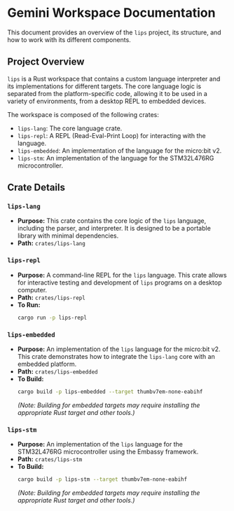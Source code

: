 # Gemini Workspace Documentation

This document provides an overview of the `lips` project, its structure, and how to work with its different components.

## Project Overview

`lips` is a Rust workspace that contains a custom language interpreter and its implementations for different targets. The core language logic is separated from the platform-specific code, allowing it to be used in a variety of environments, from a desktop REPL to embedded devices.

The workspace is composed of the following crates:

- `lips-lang`: The core language crate.
- `lips-repl`: A REPL (Read-Eval-Print Loop) for interacting with the language.
- `lips-embedded`: An implementation of the language for the micro:bit v2.
- `lips-stm`: An implementation of the language for the STM32L476RG microcontroller.

## Crate Details

### `lips-lang`

- **Purpose:** This crate contains the core logic of the `lips` language, including the parser, and interpreter. It is designed to be a portable library with minimal dependencies.
- **Path:** `crates/lips-lang`

### `lips-repl`

- **Purpose:** A command-line REPL for the `lips` language. This crate allows for interactive testing and development of `lips` programs on a desktop computer.
- **Path:** `crates/lips-repl`
- **To Run:** 
  ```sh
  cargo run -p lips-repl
  ```

### `lips-embedded`

- **Purpose:** An implementation of the `lips` language for the micro:bit v2. This crate demonstrates how to integrate the `lips-lang` core with an embedded platform.
- **Path:** `crates/lips-embedded`
- **To Build:**
  ```sh
  cargo build -p lips-embedded --target thumbv7em-none-eabihf 
  ```
  *(Note: Building for embedded targets may require installing the appropriate Rust target and other tools.)*

### `lips-stm`

- **Purpose:** An implementation of the `lips` language for the STM32L476RG microcontroller using the Embassy framework.
- **Path:** `crates/lips-stm`
- **To Build:**
  ```sh
  cargo build -p lips-stm --target thumbv7em-none-eabihf
  ```
  *(Note: Building for embedded targets may require installing the appropriate Rust target and other tools.)*
